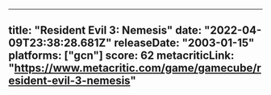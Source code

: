 
---
title: "Resident Evil 3: Nemesis"
date: "2022-04-09T23:38:28.681Z"
releaseDate: "2003-01-15"
platforms: ["gcn"]
score: 62
metacriticLink: "https://www.metacritic.com/game/gamecube/resident-evil-3-nemesis"
---
